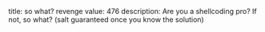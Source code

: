 title: so what? revenge
value: 476
description: Are you a shellcoding pro? If not, so what? 
 (salt guaranteed once you know the solution)